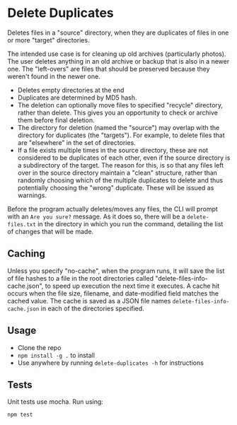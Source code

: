 # Delete Duplicates

Deletes files in a "source" directory, when they are duplicates of files in one or more "target" directories.

The intended use case is for cleaning up old archives (particularly photos). The user deletes anything in an old archive or backup that is also in a newer one. The "left-overs" are files that should be preserved because they weren't found in the newer one.

 - Deletes empty directories at the end
 - Duplicates are determined by MD5 hash.
 - The deletion can optionally move files to specified "recycle" directory, rather than delete. This gives you an opportunity to check or archive them before final deletion.
 - The directory for deletion (named the "source") may overlap with the directory for duplicates (the "targets"). For example, to delete files that are "elsewhere" in the set of directories.
 - If a file exists multiple times in the source directory, these are not considered to be duplicates of each other, even if the source directory is a subdirectory of the target. The reason for this, is so that any files left over in the source directory maintain a "clean" structure, rather than randomly choosing which of the multiple duplicates to delete and thus potentially choosing the "wrong" duplicate. These will be issued as warnings.

Before the program actually deletes/moves any files, the CLI will prompt with an `Are you sure?` message. As it does so, there will be a `delete-files.txt` in the directory in which you run the command, detailing the list of changes that will be made.

## Caching

Unless you specify "no-cache", when the program runs, it will save the list of file hashes to a file in the root directories called "delete-files-info-cache.json", to speed up execution the next time it executes. A cache hit occurs when the file size, filename, and date-modified field matches the cached value. The cache is saved as a JSON file names `delete-files-info-cache.json` in each of the directories specified.

## Usage

 - Clone the repo
 - `npm install -g .` to install
 - Use anywhere by running `delete-duplicates -h` for instructions

## Tests

Unit tests use mocha. Run using:

    npm test

